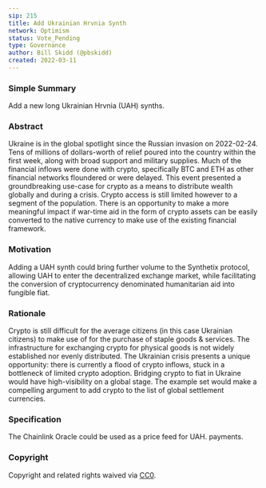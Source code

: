 ```yaml
---
sip: 215
title: Add Ukrainian Hrvnia Synth
network: Optimism
status: Vote_Pending
type: Governance
author: Bill Skidd (@pbskidd)
created: 2022-03-11
---
```


### Simple Summary

Add a new long Ukrainian Hrvnia (UAH) synths.

### Abstract

Ukraine is in the global spotlight since the Russian invasion on 2022-02-24. Tens of millions of dollars-worth of relief poured into the country within the first week, along with broad support and military supplies. Much of the financial inflows were done with crypto, specifically BTC and ETH as other financial networks floundered or were delayed.  This event presented a groundbreaking use-case for crypto as a means to distribute wealth globally and during a crisis. Crypto access is still limited however to a segment of the population. There is an opportunity to make a more meaningful impact if war-time aid in the form of crypto assets can be easily converted to the native currency to make use of the existing financial framework.

### Motivation

Adding a UAH synth could bring further volume to the Synthetix protocol, allowing UAH to enter the decentralized exchange market, while facilitating the conversion of cryptocurrency denominated humanitarian aid into fungible fiat.

### Rationale

Crypto is still difficult for the average citizens (in this case Ukrainian citizens) to make use of for the purchase of staple goods & services.  The infrastructure for exchanging crypto for physical goods is not widely established nor evenly distributed. The Ukrainian crisis presents a unique opportunity: there is currently a flood of crypto inflows, stuck in a bottleneck of limited crypto adoption.  Bridging crypto to fiat in Ukraine would have high-visibility on a global stage. The example set would make a compelling argument to add crypto to the list of global settlement currencies.

### Specification

The Chainlink Oracle could be used as a price feed for UAH. payments.

### Copyright

Copyright and related rights waived via [CC0](https://creativecommons.org/publicdomain/zero/1.0/).